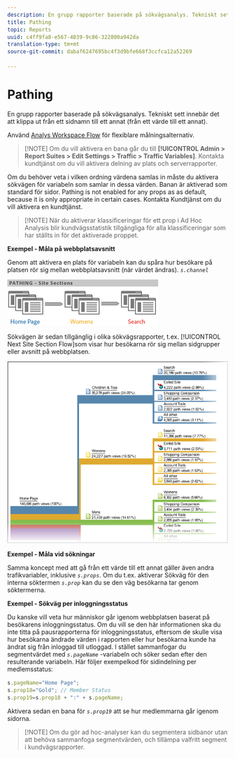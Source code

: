 ```yaml
---
description: En grupp rapporter baserade på sökvägsanalys. Tekniskt sett innebär det att klippa ut från ett sidnamn till ett annat (från ett värde till ett annat).
title: Pathing
topic: Reports
uuid: c4ff9fa8-e567-4039-9c86-322800a942da
translation-type: tm+mt
source-git-commit: dabaf6247695bc4f3d9bfe668f3ccfca12a52269

---
```



# Pathing

En grupp rapporter baserade på sökvägsanalys. Tekniskt sett innebär det att klippa ut från ett sidnamn till ett annat (från ett värde till ett annat).

Använd [Analys Workspace Flow](https://marketing.adobe.com/resources/help/en_US/analytics/analysis-workspace/flow.html) för flexiblare målningsalternativ.

>[!NOTE] Om du vill aktivera en bana går du till **[!UICONTROL Admin > Report Suites > Edit Settings > Traffic > Traffic Variables]**. Kontakta kundtjänst om du vill aktivera delning av plats och serverrapporter.

Om du behöver veta i vilken ordning värdena samlas in måste du aktivera sökvägen för variabeln som samlar in dessa värden. Banan är aktiverad som standard för sidor. Pathing is not enabled for any props as as default, because it is only appropriate in certain cases. Kontakta Kundtjänst om du vill aktivera en kundtjänst.

>[!NOTE] När du aktiverar klassificeringar för ett prop i Ad Hoc Analysis blir kundvägsstatistik tillgängliga för alla klassificeringar som har ställts in för det aktiverade proppet.

**Exempel - Måla på webbplatsavsnitt**

Genom att aktivera en plats för variabeln kan du spåra hur besökare på platsen rör sig mellan webbplatsavsnitt (när värdet ändras). *`s.channel`*

![](assets/path_sections.png)

Sökvägen är sedan tillgänglig i olika sökvägsrapporter, t.ex. [!UICONTROL Next Site Section Flow]som visar hur besökarna rör sig mellan sidgrupper eller avsnitt på webbplatsen.

![](assets/paths_report.png)

**Exempel - Måla vid sökningar**

Samma koncept med att gå från ett värde till ett annat gäller även andra trafikvariabler, inklusive *`s.props`*. Om du t.ex. aktiverar Sökväg för den interna söktermen *`s.prop`* kan du se den väg besökarna tar genom söktermerna.

**Exempel - Sökväg per inloggningsstatus**

Du kanske vill veta hur människor går igenom webbplatsen baserat på besökarens inloggningsstatus. Om du vill se den här informationen ska du inte titta på pausrapporterna för inloggningsstatus, eftersom de skulle visa hur besökarna ändrade värden i rapporten eller hur besökarna kunde ha ändrat sig från inloggad till utloggad. I stället sammanfogar du segmentvärdet med *`s.pageName`* -variabeln och söker sedan efter den resulterande variabeln. Här följer exempelkod för sidindelning per medlemsstatus:

```js
s.pageName="Home Page"; 
s.prop18="Gold"; // Member Status 
s.prop19=s.prop18 + ":" + s.pageName;
```

Aktivera sedan en bana för *`s.prop19`* att se hur medlemmarna går igenom sidorna.

>[!NOTE] Om du gör ad hoc-analyser kan du segmentera sidbanor utan att behöva sammanfoga segmentvärden, och tillämpa valfritt segment i kundvägsrapporter.

